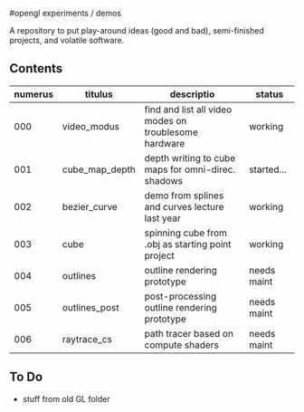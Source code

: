 #opengl experiments / demos

A repository to put play-around ideas (good and bad), semi-finished projects,
and volatile software.

## Contents

| numerus | titulus           | descriptio                                            | status      |
|---------|-------------------|-------------------------------------------------------|-------------|
| 000     | video_modus       | find and list all video modes on troublesome hardware | working     |
| 001     | cube_map_depth    | depth writing to cube maps for omni-direc. shadows    | started...  |
| 002     | bezier_curve      | demo from splines and curves lecture last year        | working     |
| 003     | cube              | spinning cube from .obj as starting point project     | working     |
| 004     | outlines          | outline rendering prototype                           | needs maint |
| 005     | outlines_post     | post-processing outline rendering prototype           | needs maint |
| 006     | raytrace_cs       | path tracer based on compute shaders                  | needs maint |

## To Do

* stuff from old GL folder
